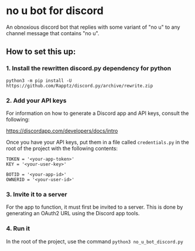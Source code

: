 # no u bot for discord
An obnoxious discord bot that replies with some variant of "no u" to any channel message that contains "no u".

## How to set this up:
### 1. Install the rewritten discord.py dependency for python
``
python3 -m pip install -U https://github.com/Rapptz/discord.py/archive/rewrite.zip
``
### 2. Add your API keys
For information on how to generate a Discord app and API keys, consult the following:

https://discordapp.com/developers/docs/intro

Once you have your API keys, put them in a file called
``
credentials.py
``
in the root of the project with the following contents:
```
TOKEN = '<your-app-token>'
KEY = '<your-user-key>'

BOTID = '<your-app-id>'
OWNERID = '<your-user-id>'
```
### 3. Invite it to a server
For the app to function, it must first be invited to a server. This is done by generating an OAuth2 URL using the Discord app tools. 

### 4. Run it
In the root of the project, use the command
``
python3 no_u_bot_discord.py
``
